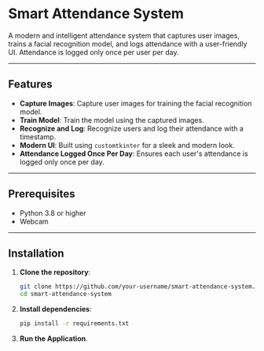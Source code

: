 # Smart Attendance System

A modern and intelligent attendance system that captures user images, trains a facial recognition model, and logs attendance with a user-friendly UI. Attendance is logged only once per user per day.

---

## Features
- **Capture Images**: Capture user images for training the facial recognition model.
- **Train Model**: Train the model using the captured images.
- **Recognize and Log**: Recognize users and log their attendance with a timestamp.
- **Modern UI**: Built using `customtkinter` for a sleek and modern look.
- **Attendance Logged Once Per Day**: Ensures each user's attendance is logged only once per day.

---

## Prerequisites
- Python 3.8 or higher
- Webcam

---

## Installation

1. **Clone the repository**:
   ```bash
   git clone https://github.com/your-username/smart-attendance-system.git
   cd smart-attendance-system

2. **Install dependencies**:
   ```bash
   pip install -r requirements.txt

3. **Run the Application**.